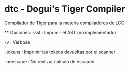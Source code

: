 dtc - Dogui's Tiger Compiler
====

Compilador de Tiger para la materia compiladores de LCC. 

** Opciones:
-ast : Imprimir el AST (no implementado)

-v : Verbose

-tokens : Imprimir las tokens devueltas por el scanner

-noescape : No realizar cálculo de escaped
